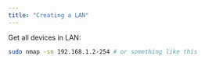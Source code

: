 ```yaml
---
title: "Creating a LAN"
---
```


Get all devices in LAN:
```bash
sudo nmap -sn 192.168.1.2-254 # or something like this
```
